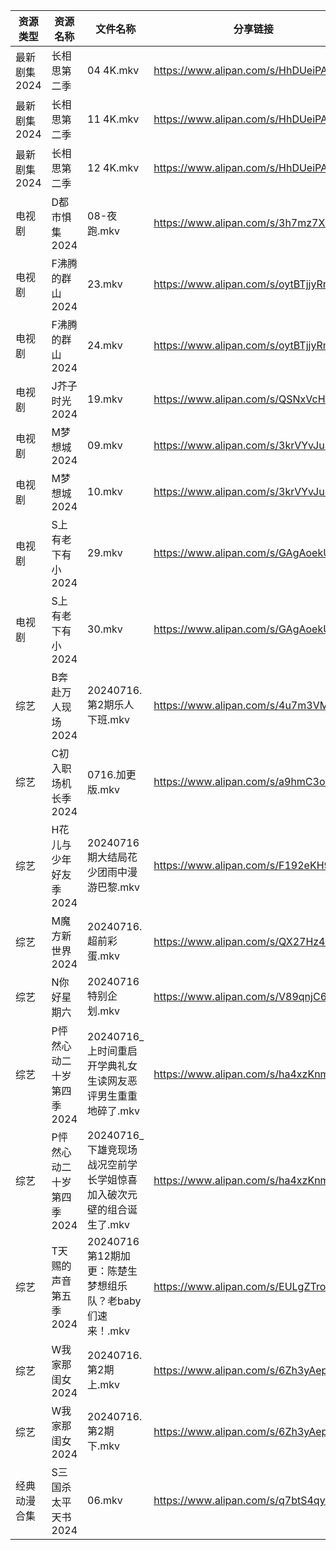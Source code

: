 | 资源类型     | 资源名称            | 文件名称                                     | 分享链接                                 | 更新时间                |
| -------- | --------------- | ---------------------------------------- | ------------------------------------ | ------------------- |
| 最新剧集2024 | 长相思第二季          | 04 4K.mkv                                | https://www.alipan.com/s/HhDUeiPAz2u | 2024-07-16 08:28:08 |
| 最新剧集2024 | 长相思第二季          | 11 4K.mkv                                | https://www.alipan.com/s/HhDUeiPAz2u | 2024-07-16 08:28:07 |
| 最新剧集2024 | 长相思第二季          | 12 4K.mkv                                | https://www.alipan.com/s/HhDUeiPAz2u | 2024-07-16 08:28:07 |
| 电视剧      | D都市惧集2024       | 08-夜跑.mkv                                | https://www.alipan.com/s/3h7mz7XVT7D | 2024-07-16 14:05:21 |
| 电视剧      | F沸腾的群山2024      | 23.mkv                                   | https://www.alipan.com/s/oytBTjjyRmF | 2024-07-16 14:05:24 |
| 电视剧      | F沸腾的群山2024      | 24.mkv                                   | https://www.alipan.com/s/oytBTjjyRmF | 2024-07-16 14:05:23 |
| 电视剧      | J芥子时光2024       | 19.mkv                                   | https://www.alipan.com/s/QSNxVcHJ6jZ | 2024-07-16 14:05:40 |
| 电视剧      | M梦想城2024        | 09.mkv                                   | https://www.alipan.com/s/3krVYvJuSK6 | 2024-07-16 00:05:58 |
| 电视剧      | M梦想城2024        | 10.mkv                                   | https://www.alipan.com/s/3krVYvJuSK6 | 2024-07-16 00:05:58 |
| 电视剧      | S上有老下有小2024     | 29.mkv                                   | https://www.alipan.com/s/GAgAoekUHew | 2024-07-16 00:06:13 |
| 电视剧      | S上有老下有小2024     | 30.mkv                                   | https://www.alipan.com/s/GAgAoekUHew | 2024-07-16 00:06:13 |
| 综艺       | B奔赴万人现场2024     | 20240716.第2期乐人下班.mkv                     | https://www.alipan.com/s/4u7m3VMcqux | 2024-07-16 14:06:53 |
| 综艺       | C初入职场机长季2024    | 0716.加更版.mkv                             | https://www.alipan.com/s/a9hmC3o2B18 | 2024-07-16 14:07:06 |
| 综艺       | H花儿与少年好友季2024   | 20240716期大结局花少团雨中漫游巴黎.mkv                | https://www.alipan.com/s/F192eKH9dMy | 2024-07-16 14:07:19 |
| 综艺       | M魔方新世界2024      | 20240716.超前彩蛋.mkv                        | https://www.alipan.com/s/QX27Hz4Mb8P | 2024-07-16 14:07:39 |
| 综艺       | N你好星期六          | 20240716特别企划.mkv                         | https://www.alipan.com/s/V89qnjC6T3z | 2024-07-16 14:07:43 |
| 综艺       | P怦然心动二十岁第四季2024 | 20240716_上时间重启开学典礼女生读网友恶评男生重重地碎了.mkv     | https://www.alipan.com/s/ha4xzKnmVsm | 2024-07-16 14:07:47 |
| 综艺       | P怦然心动二十岁第四季2024 | 20240716_下雄竞现场战况空前学长学姐惊喜加入破次元壁的组合诞生了.mkv | https://www.alipan.com/s/ha4xzKnmVsm | 2024-07-16 14:07:46 |
| 综艺       | T天赐的声音第五季2024   | 20240716第12期加更：陈楚生梦想组乐队？老baby们速来！.mkv    | https://www.alipan.com/s/EULgZTroyjo | 2024-07-16 14:08:04 |
| 综艺       | W我家那闺女2024      | 20240716.第2期上.mkv                        | https://www.alipan.com/s/6Zh3yAep1kC | 2024-07-16 14:08:09 |
| 综艺       | W我家那闺女2024      | 20240716.第2期下.mkv                        | https://www.alipan.com/s/6Zh3yAep1kC | 2024-07-16 14:08:09 |
| 经典动漫合集   | S三国杀太平天书2024    | 06.mkv                                   | https://www.alipan.com/s/q7btS4qyetz | 2024-07-16 12:06:36 |
